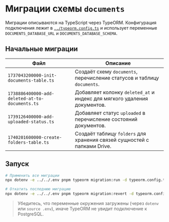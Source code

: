 # Миграции схемы `documents`

Миграции описываются на TypeScript через TypeORM. Конфигурация подключения лежит в [`../typeorm.config.ts`](../typeorm.config.ts)
и использует переменные `DOCUMENTS_DATABASE_URL` и `DOCUMENTS_DATABASE_SCHEMA`.

## Начальные миграции

| Файл | Описание |
| --- | --- |
| `1737043200000-init-documents-table.ts` | Создаёт схему `documents`, перечисление статусов и таблицу `documents`. |
| `1738886400000-add-deleted-at-to-documents.ts` | Добавляет колонку `deleted_at` и индекс для мягкого удаления документов. |
| `1739126400000-add-uploaded-status.ts` | Добавляет статус `uploaded` в перечисление состояний документов. |
| `1740201600000-create-folders-table.ts` | Создаёт таблицу `folders` для хранения связей сущностей с папками Drive. |

## Запуск
```bash
# Применить все миграции
npx dotenv -e ../../.env pnpm typeorm migration:run -d typeorm.config.ts

# Откатить последнюю миграцию
npx dotenv -e ../../.env pnpm typeorm migration:revert -d typeorm.config.ts
```

> Убедитесь, что переменные окружения загружены (через `dotenv` или `source .env`), иначе TypeORM не увидит подключение к PostgreSQL.
